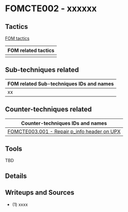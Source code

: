 # FOMCTE002 - xxxxxx


## Tactics

[FOM tactics](https://github.com/blue101010/FOM/blob/main/tactics/tactics.md)

| FOM related tactics  |
| --------------------------------------- |
|  |


## Sub-techniques related

| FOM related  Sub-techniques IDs and names|
| ------------------------------------------------------------ |
|  xx   |

## Counter-techniques related


| Counter-techniques IDs and names|
| ------------------------------------------------------------ | 
| [FOMCTE003.001 - Repair p_info header on UPX](https://github.com/blue101010/FOM/blob/main/countertechniques/FOMCTE003.001.md) |


## Tools

TBD


## Details


## Writeups and Sources

- (1) xxxx
